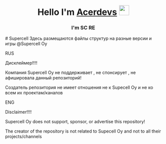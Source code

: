 <h1 align="center">Hello I'm <a href="https://github.com/acerdevs" target="_blank">Acerdevs</a> 
<img src="https://github.com/blackcater/blackcater/raw/main/images/Hi.gif" height="32"/></h1>
<h3 align="center">I'm  SC RE</h3>
# Supercell
Здесь размещаются файлы структур на разные версии и игры @Supercell Oy

RUS

Дисклеймер!!!!

Компания Supercell Oy не поддерживает , не спонсирует , не афишировала данный репозиторий!

Создатель репозитория не имеет отношения не к Supecell Oy и не ко всем их проектам/каналов 

ENG

Disclaimer!!!!

Supercell Oy does not support, sponsor, or advertise this repository!

The creator of the repository is not related to Supecell Oy and not to all their projects/channels
